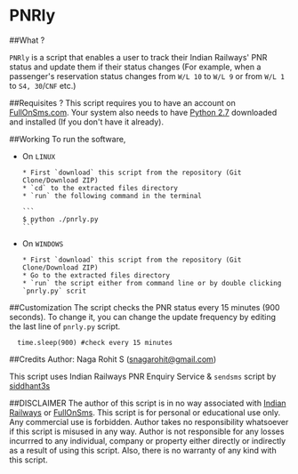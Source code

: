 PNRly
=====

##What ?

`PNRly` is a script that enables a user to track their Indian Railways' PNR status and update them if their status changes (For example, when a passenger's reservation status changes from `W/L 10` to `W/L 9` or from `W/L 1` to `S4, 30`/`CNF` etc.)

##Requisites ?
This script requires you to have an account on [FullOnSms.com](http://fullonsms.com). Your system also needs to have [Python 2.7](http://www.python.org/download/releases/2.7.5/) downloaded and installed (If you don't have it already).

##Working
To run the software,

* On `LINUX`

      * First `download` this script from the repository (Git Clone/Download ZIP)
      * `cd` to the extracted files directory
      * `run` the following command in the terminal
      
      ```
      $ python ./pnrly.py
      ```
* On `WINDOWS`
      
      * First `download` this script from the repository (Git Clone/Download ZIP)
      * Go to the extracted files directory
      * `run` the script either from command line or by double clicking `pnrly.py` scrit


##Customization
The script checks the PNR status every 15 minutes (900 seconds). To change it, you can change the update frequency by editing the last line of `pnrly.py` script.

```
  time.sleep(900) #check every 15 minutes
``` 

##Credits
Author: Naga Rohit S (snagarohit@gmail.com)

This script uses Indian Railways PNR Enquiry Service  & `sendsms` script by [siddhant3s](https://github.com/siddhant3s/sendsms)

##DISCLAIMER
The author of this script is in no way associated with [Indian Railways](http://www.indianrail.gov.in/) or [FullOnSms](http://fullonsms.com). This script is for personal or educational use only. Any commercial use is forbidden. Author takes no responsibility whatsoever if this script is misused in any way. Author is not responsible for any losses incurrred to any individual, company or property either directly or indirectly as a result of using this script. Also, there is no warranty of any kind with this script.
